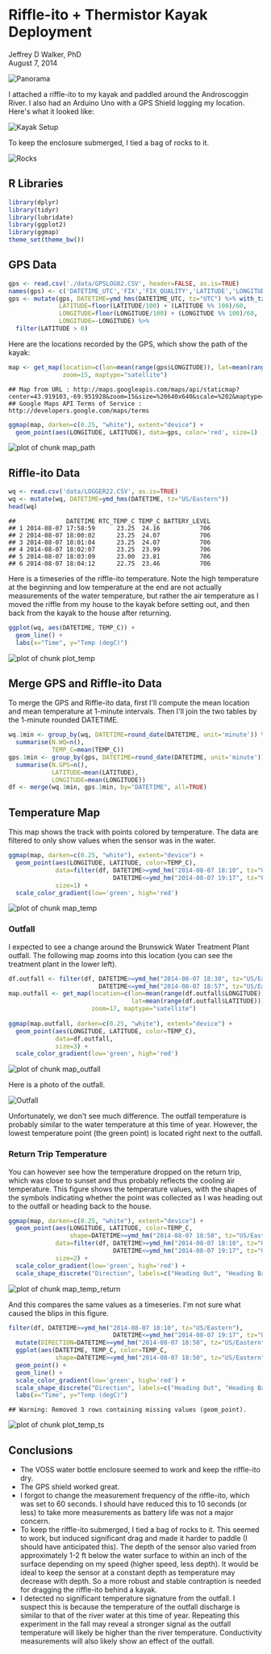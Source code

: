 # Riffle-ito + Thermistor Kayak Deployment
Jeffrey D Walker, PhD  
August 7, 2014  

![Panorama](img/panorama.jpg)

I attached a riffle-ito to my kayak and paddled around the Androscoggin River. I also had an Arduino Uno with a GPS Shield logging my location. Here's what it looked like:

![Kayak Setup](img/kayak.jpg)

To keep the enclosure submerged, I tied a bag of rocks to it.

![Rocks](img/rocks.jpg)

## R Libraries


```r
library(dplyr)
library(tidyr)
library(lubridate)
library(ggplot2)
library(ggmap)
theme_set(theme_bw())
```

## GPS Data


```r
gps <- read.csv('./data/GPSLOG02.CSV', header=FALSE, as.is=TRUE)
names(gps) <- c('DATETIME_UTC','FIX','FIX_QUALITY','LATITUDE','LONGITUDE','SPEED','ANGLE','ALTITUDE','NUM_SATELLITES')
gps <- mutate(gps, DATETIME=ymd_hms(DATETIME_UTC, tz="UTC") %>% with_tz(tzone="US/Eastern"),
              LATITUDE=floor(LATITUDE/100) + (LATITUDE %% 100)/60,
              LONGITUDE=floor(LONGITUDE/100) + (LONGITUDE %% 100)/60,
              LONGITUDE=-LONGITUDE) %>%
  filter(LATITUDE > 0)
```

Here are the locations recorded by the GPS, which show the path of the kayak:


```r
map <- get_map(location=c(lon=mean(range(gps$LONGITUDE)), lat=mean(range(gps$LATITUDE))),
               zoom=15, maptype="satellite")
```

```
## Map from URL : http://maps.googleapis.com/maps/api/staticmap?center=43.919103,-69.951928&zoom=15&size=%20640x640&scale=%202&maptype=satellite&sensor=false
## Google Maps API Terms of Service : http://developers.google.com/maps/terms
```

```r
ggmap(map, darken=c(0.25, "white"), extent="device") +
  geom_point(aes(LONGITUDE, LATITUDE), data=gps, color='red', size=1)
```

![plot of chunk map_path](./index_files/figure-html/map_path.png) 

## Riffle-ito Data


```r
wq <- read.csv('data/LOGGER22.CSV', as.is=TRUE)
wq <- mutate(wq, DATETIME=ymd_hms(DATETIME, tz="US/Eastern"))
head(wq)
```

```
##              DATETIME RTC_TEMP_C TEMP_C BATTERY_LEVEL
## 1 2014-08-07 17:58:59      23.25  24.16           706
## 2 2014-08-07 18:00:02      23.25  24.07           706
## 3 2014-08-07 18:01:04      23.25  24.07           706
## 4 2014-08-07 18:02:07      23.25  23.99           706
## 5 2014-08-07 18:03:09      23.00  23.81           706
## 6 2014-08-07 18:04:12      22.75  23.46           706
```

Here is a timeseries of the riffle-ito temperature. Note the high temperature at the beginning and low temperature at the end are not actually measurements of the water temperature, but rather the air temperature as I moved the riffle from my house to the kayak before setting out, and then back from the kayak to the house after returning.


```r
ggplot(wq, aes(DATETIME, TEMP_C)) +
  geom_line() +
  labs(x="Time", y="Temp (degC)")
```

![plot of chunk plot_temp](./index_files/figure-html/plot_temp.png) 

## Merge GPS and Riffle-ito Data

To merge the GPS and Riffle-ito data, first I'll compute the mean location and mean temperature at 1-minute intervals. Then I'll join the two tables by the 1-minute rounded DATETIME.


```r
wq.1min <- group_by(wq, DATETIME=round_date(DATETIME, unit='minute')) %>%
  summarise(N.WQ=n(),
            TEMP_C=mean(TEMP_C))
gps.1min <- group_by(gps, DATETIME=round_date(DATETIME, unit='minute')) %>%
  summarise(N.GPS=n(),
            LATITUDE=mean(LATITUDE),
            LONGITUDE=mean(LONGITUDE))
df <- merge(wq.1min, gps.1min, by="DATETIME", all=TRUE)
```

## Temperature Map

This map shows the track with points colored by temperature. The data are filtered to only show values when the sensor was in the water.


```r
ggmap(map, darken=c(0.25, "white"), extent="device") +
  geom_point(aes(LONGITUDE, LATITUDE, color=TEMP_C), 
             data=filter(df, DATETIME>=ymd_hm("2014-08-07 18:10", tz="US/Eastern"), 
                             DATETIME<=ymd_hm("2014-08-07 19:17", tz="US/Eastern")), 
             size=1) +
  scale_color_gradient(low='green', high='red')
```

![plot of chunk map_temp](./index_files/figure-html/map_temp.png) 

### Outfall

I expected to see a change around the Brunswick Water Treatment Plant outfall. The following map zooms into this location (you can see the treatment plant in the lower left). 


```r
df.outfall <- filter(df, DATETIME>=ymd_hm("2014-08-07 18:30", tz="US/Eastern"), 
                         DATETIME<=ymd_hm("2014-08-07 18:57", tz="US/Eastern"))
map.outfall <- get_map(location=c(lon=mean(range(df.outfall$LONGITUDE)), 
                                  lat=mean(range(df.outfall$LATITUDE))),
                       zoom=17, maptype="satellite")
                      
ggmap(map.outfall, darken=c(0.25, "white"), extent="device") +
  geom_point(aes(LONGITUDE, LATITUDE, color=TEMP_C), 
             data=df.outfall, 
             size=3) +
  scale_color_gradient(low='green', high='red')
```

![plot of chunk map_outfall](./index_files/figure-html/map_outfall.png) 

Here is a photo of the outfall.

![Outfall](img/outfall.jpg)

Unfortunately, we don't see much difference. The outfall temperature is probably similar to the water temperature at this time of year. However, the lowest temperature point (the green point) is located right next to the outfall.

### Return Trip Temperature

You can however see how the temperature dropped on the return trip, which was close to sunset and thus probably reflects the cooling air temperature. This figure shows the temperature values, with the shapes of the symbols indicating whether the point was collected as I was heading out to the outfall or heading back to the house.


```r
ggmap(map, darken=c(0.25, "white"), extent="device") +
  geom_point(aes(LONGITUDE, LATITUDE, color=TEMP_C, 
                 shape=DATETIME>=ymd_hm("2014-08-07 18:50", tz="US/Eastern")), 
             data=filter(df, DATETIME>=ymd_hm("2014-08-07 18:10", tz="US/Eastern"), 
                             DATETIME<=ymd_hm("2014-08-07 19:17", tz="US/Eastern")), 
             size=2) +
  scale_color_gradient(low='green', high='red') +
  scale_shape_discrete("Direction", labels=c("Heading Out", "Heading Back"))
```

![plot of chunk map_temp_return](./index_files/figure-html/map_temp_return.png) 

And this compares the same values as a timeseries. I'm not sure what caused the blips in this figure.


```r
filter(df, DATETIME>=ymd_hm("2014-08-07 18:10", tz="US/Eastern"), 
                             DATETIME<=ymd_hm("2014-08-07 19:17", tz="US/Eastern")) %>%
  mutate(DIRECTION=DATETIME>=ymd_hm("2014-08-07 18:50", tz="US/Eastern")) %>%
  ggplot(aes(DATETIME, TEMP_C, color=TEMP_C, 
             shape=DATETIME>=ymd_hm("2014-08-07 18:50", tz="US/Eastern"))) +
  geom_point() +
  geom_line() +
  scale_color_gradient(low='green', high='red') +
  scale_shape_discrete("Direction", labels=c("Heading Out", "Heading Back")) +
  labs(x="Time", y="Temp (degC)")
```

```
## Warning: Removed 3 rows containing missing values (geom_point).
```

![plot of chunk plot_temp_ts](./index_files/figure-html/plot_temp_ts.png) 

## Conclusions

- The VOSS water bottle enclosure seemed to work and keep the riffle-ito dry.
- The GPS shield worked great.
- I forgot to change the measurement frequency of the riffle-ito, which was set to 60 seconds. I should have reduced this to 10 seconds (or less) to take more measurements as battery life was not a major concern.
- To keep the riffle-ito submerged, I tied a bag of rocks to it. This seemed to work, but induced significant drag and made it harder to paddle (I should have anticipated this). The depth of the sensor also varied from approximately 1-2 ft below the water surface to within an inch of the surface depending on my speed (higher speed, less depth). It would be ideal to keep the sensor at a constant depth as temperature may decrease with depth. So a more robust and stable contraption is needed for dragging the riffle-ito behind a kayak. 
- I detected no significant temperature signature from the outfall. I suspect this is because the temperature of the outfall discharge is similar to that of the river water at this time of year. Repeating this experiment in the fall may reveal a stronger signal as the outfall temperature will likely be higher than the river temperature. Conductivity measurements will also likely show an effect of the outfall.
